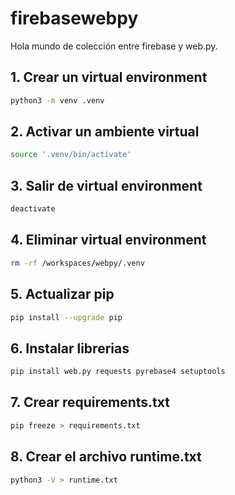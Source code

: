 # firebasewebpy
Hola mundo de colección entre firebase y web.py.

## 1. Crear un virtual environment

```zsh
python3 -m venv .venv
```

## 2. Activar un ambiente virtual

```zsh
source '.venv/bin/activate'
```

## 3. Salir de virtual environment 

```zsh
deactivate
```

## 4. Eliminar virtual environment

```zsh
rm -rf /workspaces/webpy/.venv
```

## 5. Actualizar pip

```zsh
pip install --upgrade pip
```

## 6. Instalar librerias

```zsh
pip install web.py requests pyrebase4 setuptools
```

## 7. Crear requirements.txt

```zsh
pip freeze > requirements.txt
```

## 8. Crear el archivo runtime.txt

```zsh
python3 -V > runtime.txt
```